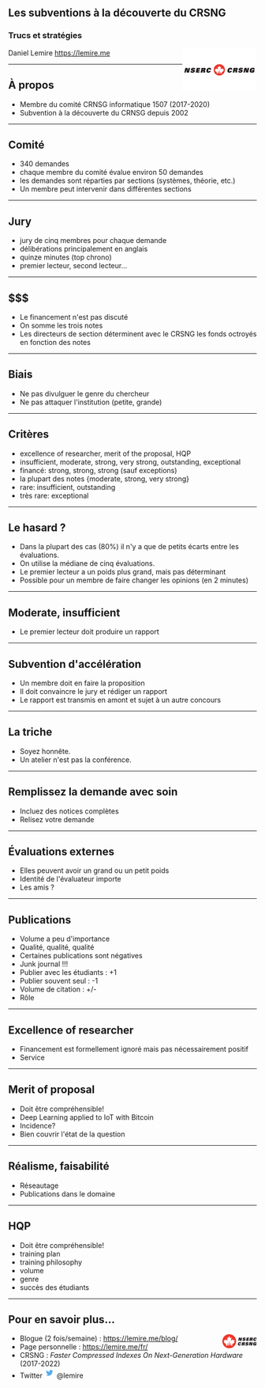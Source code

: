 <!--open with Marp-->

<style>
progress:before {
   content: attr(value);
}
progress {
  text-align:center;
  height: 100px;
  margin:0;
  padding:0;
}
progress[over] {
color:red;
}
</style>
<style>
.slide h2 {
color:#008dc8;
}
.slide   {
border-bottom-color:#008dc8;
border-bottom-style:solid;
border-bottom-width:10px;
}
.slide {
    background-repeat: no-repeat;
    background-position:  1% 99%;
background-image: url("sparksummit2017small.png");
}

</style>

<!-- *template: invert -->
<style>
 *[data-template~="invert"] {
color:white !important;
background-color:#008dc8 !important;
}
 *[data-template~="invert"] * {
color:white !important;
background-color:#008dc8 !important;
}
</style>


## Les subventions à la découverte du CRSNG 

### Trucs et stratégies


<img src="nserc.jpg" style="float:right; width:30%"/>

Daniel Lemire 
https://lemire.me 



---

## À propos

- Membre du comité CRNSG informatique 1507 (2017-2020)
- Subvention à la découverte du CRNSG depuis 2002


---

## Comité 

- 340 demandes
- chaque membre du comité évalue environ 50 demandes
- les demandes sont réparties par sections (systèmes, théorie, etc.)
- Un membre peut intervenir dans différentes sections



---

## Jury

- jury de cinq membres pour chaque demande
- délibérations principalement en anglais
- quinze minutes (top chrono)
- premier lecteur, second lecteur...

---

## $$$

- Le financement n'est pas discuté
- On somme les trois notes
- Les directeurs de section déterminent avec le CRSNG les fonds octroyés en fonction des notes

---

## Biais
 
- Ne pas divulguer le genre du chercheur
- Ne pas attaquer l'institution (petite, grande)

---

## Critères

- excellence of researcher, merit of the proposal, HQP
- insufficient, moderate, strong, very strong, outstanding, exceptional
- financé: strong, strong, strong (sauf exceptions)
- la plupart des notes {moderate, strong, very strong}
- rare: insufficient, outstanding
- très rare: exceptional

---

## Le hasard ?

- Dans la plupart des cas (80%) il n'y a que de petits  écarts entre les évaluations.
- On utilise la médiane de cinq évaluations.
- Le premier lecteur a un poids plus grand, mais pas déterminant
- Possible pour un membre de faire changer les opinions (en 2 minutes)

---

## Moderate, insufficient

- Le premier lecteur doit produire un rapport

---

## Subvention d'accélération

- Un membre doit en faire la proposition
- Il doit convaincre le jury et rédiger un rapport
- Le rapport est transmis en amont et sujet à un autre concours

---



## La triche

- Soyez honnête.
- Un atelier n'est pas la conférence.

---


## Remplissez la demande avec soin

- Incluez des notices complètes 
- Relisez votre demande

---


## Évaluations externes

- Elles peuvent avoir un grand ou un petit poids
- Identité de l'évaluateur importe
- Les amis ?

---


## Publications

- Volume a peu d'importance
- Qualité, qualité, qualité
- Certaines publications sont négatives
- Junk journal !!!
- Publier avec les étudiants : +1
- Publier souvent seul : -1
- Volume de citation : +/-
- Rôle 

---



## Excellence of researcher

- Financement est formellement ignoré mais pas nécessairement positif
- Service


---

## Merit of proposal

- Doit être compréhensible!
- Deep Learning applied to IoT with Bitcoin
- Incidence?
- Bien couvrir l'état de la question 

---

## Réalisme, faisabilité

- Réseautage
- Publications dans le domaine


---

## HQP

- Doit être compréhensible!
- training plan
- training philosophy
- volume
- genre
- succès des étudiants



---

## Pour en savoir plus...


<img src="img-logo-en.png" style="float:right; width:5em"/>

* Blogue (2 fois/semaine) : https://lemire.me/blog/
* Page personnelle : https://lemire.me/fr/
* CRSNG : *Faster Compressed Indexes On Next-Generation Hardware* (2017-2022)
* Twitter <img src="twitter.png" style="width:1.5em"/> @lemire

